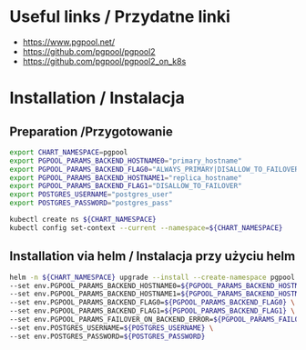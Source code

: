 # Useful links / Przydatne linki
- https://www.pgpool.net/
- https://github.com/pgpool/pgpool2
- https://github.com/pgpool/pgpool2_on_k8s

# Installation / Instalacja
## Preparation /Przygotowanie

```bash
export CHART_NAMESPACE=pgpool
export PGPOOL_PARAMS_BACKEND_HOSTNAME0="primary_hostname"
export PGPOOL_PARAMS_BACKEND_FLAG0="ALWAYS_PRIMARY|DISALLOW_TO_FAILOVER"
export PGPOOL_PARAMS_BACKEND_HOSTNAME1="replica_hostname"
export PGPOOL_PARAMS_BACKEND_FLAG1="DISALLOW_TO_FAILOVER"
export POSTGRES_USERNAME="postgres_user"
export POSTGRES_PASSWORD="postgres_pass"

kubectl create ns ${CHART_NAMESPACE}
kubectl config set-context --current --namespace=${CHART_NAMESPACE}
```

## Installation via helm / Instalacja przy użyciu helm
```bash
helm -n ${CHART_NAMESPACE} upgrade --install --create-namespace pgpool charts/pgpool/1.0.0/ \
--set env.PGPOOL_PARAMS_BACKEND_HOSTNAME0=${PGPOOL_PARAMS_BACKEND_HOSTNAME0} \
--set env.PGPOOL_PARAMS_BACKEND_HOSTNAME1=${PGPOOL_PARAMS_BACKEND_HOSTNAME1} \
--set env.PGPOOL_PARAMS_BACKEND_FLAG0=${PGPOOL_PARAMS_BACKEND_FLAG0} \
--set env.PGPOOL_PARAMS_BACKEND_FLAG1=${PGPOOL_PARAMS_BACKEND_FLAG1} \
--set env.PGPOOL_PARAMS_FAILOVER_ON_BACKEND_ERROR=${PGPOOL_PARAMS_FAILOVER_ON_BACKEND_ERROR} \
--set env.POSTGRES_USERNAME=${POSTGRES_USERNAME} \
--set env.POSTGRES_PASSWORD=${POSTGRES_PASSWORD}
```
